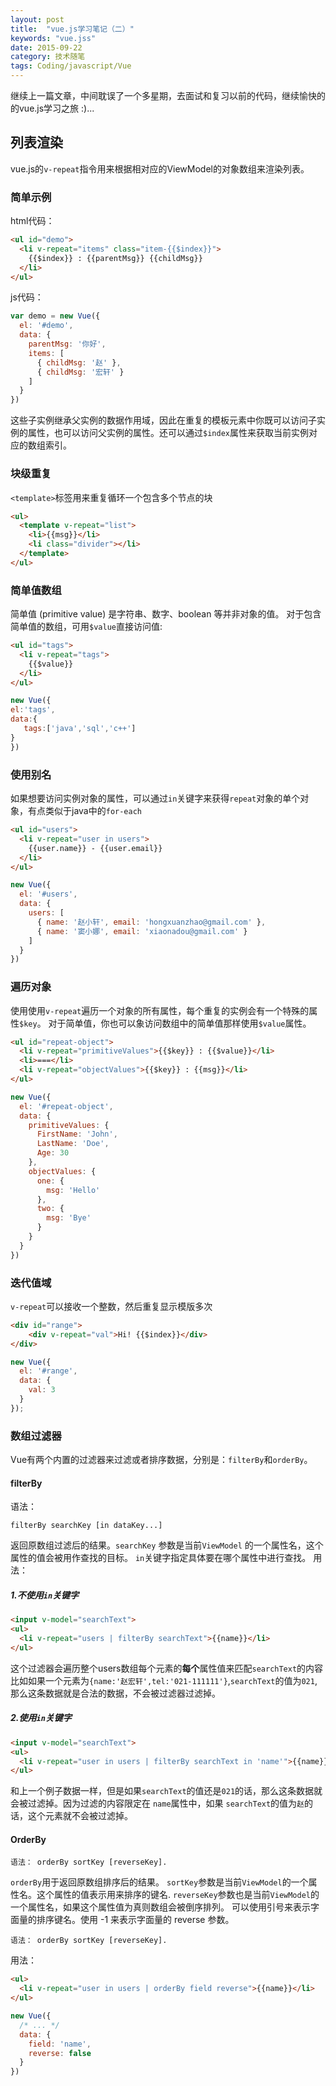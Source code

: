```yaml
---
layout: post
title:  "vue.js学习笔记（二）"
keywords: "vue.jss"
date: 2015-09-22
category: 技术随笔
tags: Coding/javascript/Vue
---
```


继续上一篇文章，中间耽误了一个多星期，去面试和复习以前的代码，继续愉快的的vue.js学习之旅 :)...

## 列表渲染

vue.js的`v-repeat`指令用来根据相对应的ViewModel的对象数组来渲染列表。

### 简单示例
html代码：


```html
<ul id="demo">
  <li v-repeat="items" class="item-{{$index}}">
    {{$index}} : {{parentMsg}} {{childMsg}}
  </li>
</ul>
```

js代码：

```javascript
var demo = new Vue({
  el: '#demo',
  data: {
    parentMsg: '你好',
    items: [
      { childMsg: '赵' },
      { childMsg: '宏轩' }
    ]
  }
})
```

这些子实例继承父实例的数据作用域，因此在重复的模板元素中你既可以访问子实例的属性，也可以访问父实例的属性。还可以通过`$index`属性来获取当前实例对应的数组索引。

<!-- more -->

### 块级重复
`<template>`标签用来重复循环一个包含多个节点的块

```html
<ul>
  <template v-repeat="list">
    <li>{{msg}}</li>
    <li class="divider"></li>
  </template>
</ul>
```

### 简单值数组

简单值 (primitive value) 是字符串、数字、boolean 等并非对象的值。
对于包含简单值的数组，可用`$value`直接访问值:

```html
<ul id="tags">
  <li v-repeat="tags">
    {{$value}}
  </li>
</ul>
```

```javascript
new Vue({
el:'tags',
data:{
   tags:['java','sql','c++']
}
})
```


### 使用别名

如果想要访问实例对象的属性，可以通过`in`关键字来获得`repeat`对象的单个对象，有点类似于java中的`for-each`

```html
<ul id="users">
  <li v-repeat="user in users">
    {{user.name}} - {{user.email}}
  </li>
</ul>
```

```javascript
new Vue({
  el: '#users',
  data: {
    users: [
      { name: '赵小轩', email: 'hongxuanzhao@gmail.com' },
      { name: '窦小娜', email: 'xiaonadou@gmail.com' }
    ]
  }
})
```

### 遍历对象
使用使用`v-repeat`遍历一个对象的所有属性，每个重复的实例会有一个特殊的属性`$key`。
对于简单值，你也可以象访问数组中的简单值那样使用`$value`属性。

```html
<ul id="repeat-object">
  <li v-repeat="primitiveValues">{{$key}} : {{$value}}</li>
  <li>===</li>
  <li v-repeat="objectValues">{{$key}} : {{msg}}</li>
</ul>
```

```javascript
new Vue({
  el: '#repeat-object',
  data: {
    primitiveValues: {
      FirstName: 'John',
      LastName: 'Doe',
      Age: 30
    },
    objectValues: {
      one: {
        msg: 'Hello'
      },
      two: {
        msg: 'Bye'
      }
    }
  }
})
```

### 迭代值域
`v-repeat`可以接收一个整数，然后重复显示模版多次

```html
<div id="range">
    <div v-repeat="val">Hi! {{$index}}</div>
</div>
```

```javascript
new Vue({
  el: '#range',
  data: {
    val: 3
  }
});
```

### 数组过滤器

Vue有两个内置的过滤器来过滤或者排序数据，分别是：`filterBy`和`orderBy`。

#### filterBy
语法：

    filterBy searchKey [in dataKey...]

返回原数组过滤后的结果。`searchKey` 参数是当前`ViewModel` 的一个属性名，这个属性的值会被用作查找的目标。
`in`关键字指定具体要在哪个属性中进行查找。
用法：
##### 1.不使用`in`关键字

```html
<input v-model="searchText">
<ul>
  <li v-repeat="users | filterBy searchText">{{name}}</li>
</ul>
```

这个过滤器会遍历整个users数组每个元素的**每个**属性值来匹配`searchText`的内容
比如如果一个元素为`{name:'赵宏轩',tel:'021-111111'}`,`searchText`的值为`021`,那么这条数据就是合法的数据，不会被过滤器过滤掉。
##### 2.使用`in`关键字

```html
<input v-model="searchText">
<ul>
  <li v-repeat="user in users | filterBy searchText in 'name'">{{name}}</li>
</ul>
```

和上一个例子数据一样，但是如果`searchText`的值还是`021`的话，那么这条数据就会被过滤掉。因为过滤的内容限定在 `name`属性中，如果
`searchText`的值为`赵`的话，这个元素就不会被过滤掉。

####   OrderBy

    语法： orderBy sortKey [reverseKey].

`orderBy`用于返回原数组排序后的结果。
`sortKey`参数是当前`ViewModel`的一个属性名。这个属性的值表示用来排序的键名.
`reverseKey`参数也是当前`ViewModel`的一个属性名，如果这个属性值为真则数组会被倒序排列。
可以使用引号来表示字面量的排序键名。使用 -1 来表示字面量的 reverse 参数。

    语法： orderBy sortKey [reverseKey].

用法：

```html
<ul>
  <li v-repeat="user in users | orderBy field reverse">{{name}}</li>
</ul>
```

```javascript
new Vue({
  /* ... */
  data: {
    field: 'name',
    reverse: false
  }
})
```
